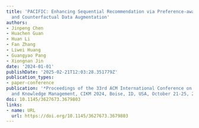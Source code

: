 ```yaml
---
title: 'PACIFIC: Enhancing Sequential Recommendation via Preference-aware Causal Intervention
  and Counterfactual Data Augmentation'
authors:
- Jinpeng Chen
- Huachen Guan
- Huan Li
- Fan Zhang
- Liwei Huang
- Guangyao Pang
- Xiongnan Jin
date: '2024-01-01'
publishDate: '2025-02-21T12:03:28.351779Z'
publication_types:
- paper-conference
publication: '*Proceedings of the 33rd ACM International Conference on Information
  and Knowledge Management, CIKM 2024, Boise, ID, USA, October 21-25, 2024*'
doi: 10.1145/3627673.3679803
links:
- name: URL
  url: https://doi.org/10.1145/3627673.3679803
---
```

